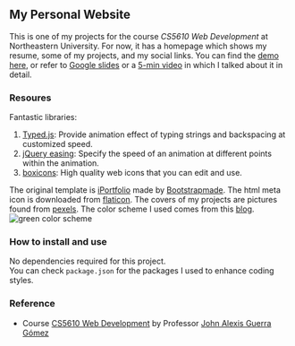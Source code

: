 ## My Personal Website

This is one of my projects for the course _CS5610 Web Development_ at Northeastern University. For now, it has a homepage which shows my resume, some of my projects, and my social links. You can find the [demo here](https://yeqinghuang.github.io/), or refer to [Google slides](https://docs.google.com/presentation/d/1pbm0dqsHG0e5QT8eDDRXc9jfq1uYHwS87IEvrANNRm0/edit?usp=sharing) or a [5-min video](https://www.youtube.com/) in which I talked about it in detail.

### Resoures

Fantastic libraries:

1. [Typed.js](https://github.com/mattboldt/typed.js/): Provide animation effect of typing strings and backspacing at customized speed.
2. [jQuery easing](https://jqueryui.com/easing/): Specify the speed of an animation at different points within the animation.
3. [boxicons](https://boxicons.com/): High quality web icons that you can edit and use.

The original template is [iPortfolio](https://bootstrapmade.com/demo/iPortfolio/) made by [Bootstrapmade](https://bootstrapmade.com/).
The html meta icon is downloaded from [flaticon](https://www.flaticon.com/).
The covers of my projects are pictures found from [pexels](https://www.pexels.com/).
The color scheme I used comes from this [blog](https://visme.co/blog/website-color-schemes/).
![green color scheme](https://visme.co/blog/wp-content/uploads/2016/09/website27.jpg)

### How to install and use

No dependencies required for this project.  
You can check `package.json` for the packages I used to enhance coding styles.

### Reference

-   Course [CS5610 Web Development](https://johnguerra.co/classes/webDevelopment_fall_2020/) by Professor [John Alexis Guerra Gómez](https://johnguerra.co/)
